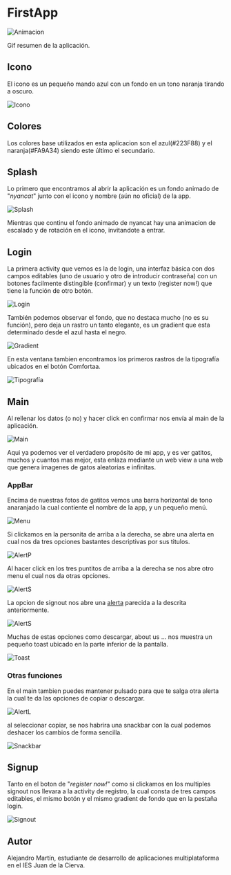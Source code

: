 # FirstApp

![Animacion](AnimationFunctions.gif)

Gif resumen de la aplicación.

## Icono

El icono es un pequeño mando azul con un fondo en un tono naranja tirando a oscuro.

![Icono](capturas/icono.png)

## Colores

Los colores base utilizados en esta aplicacion son el azul(#223F88) y el naranja(#FA9A34) siendo este último el secundario.

## Splash

Lo primero que encontramos al abrir la aplicación es un fondo animado de "*nyancat*" junto con el icono y nombre (aún no oficial) de la app. 

![Splash](capturas/splash.png)

Mientras que continu el fondo animado de nyancat hay una animacion de escalado y de rotación en el icono, invitandote a entrar.

## Login

La primera activity que vemos es la de login, una interfaz básica con dos campos editables (uno de usuario y otro de introducir contraseña) con un botones  facilmente distingible (confirmar) y un texto (register now!) que tiene la función de otro botón.

![Login](capturas/login.png)

También podemos observar el fondo, que no destaca mucho (no es su función), pero deja un rastro un tanto elegante, es un gradient que esta determinado desde el azul hasta el negro.

![Gradient](capturas/gradient.png)

En esta ventana tambien encontramos los primeros rastros de la tipografía ubicados en el botón Comfortaa.

![Tipografía](capturas/tipografia.png)

## Main

Al rellenar los datos (o no) y hacer click en confirmar nos envía al main de la aplicación.

![Main](capturas/main.png)

Aqui ya podemos ver el verdadero propósito de mi app, y es ver gatitos, muchos y cuantos mas mejor, esta enlaza mediante un web view a una web que genera imagenes de gatos aleatorias e infinitas.

### AppBar

Encima de nuestras fotos de gatitos vemos una barra horizontal de tono anaranjado la cual contiente el nombre de la app, y un pequeño menú.

![Menu](capturas/menu.png)

Si clickamos en la personita de arriba a la derecha, se abre una alerta en cual nos da tres opciones bastantes descriptivas por sus titulos.

![AlertP](capturas/alerta_persona.png)

Al hacer click en los tres puntitos de arriba a la derecha se nos abre otro menu el cual nos da otras opciones.

![AlertS](capturas/menu_puntos.png)

La opcion de signout nos abre una [alerta](AlertP) parecida a la descrita anteriormente.

![AlertS](capturas/alerta_signout.png)

Muchas de estas opciones como descargar, about us ... nos muestra un pequeño toast ubicado en la parte inferior de la pantalla.

![Toast](capturas/toast.png)

### Otras funciones

En el main tambien puedes mantener pulsado para que te salga otra alerta la cual te da las opciones de copiar o descargar.

![AlertL](capturas/alerta_longclick.png)

al seleccionar copiar, se nos habrira una snackbar con la cual podemos deshacer los cambios de forma sencilla.

![Snackbar](capturas/snackbar.png)

## Signup

Tanto en el boton de "*register now!*" como si clickamos en los multiples signout nos llevara a la activity de registro, la cual consta de tres campos editables, el mismo botón y el mismo gradient de fondo que en la pestaña login.

![Signout](capturas/signout.png)

## Autor

Alejandro Martín, estudiante de desarrollo de aplicaciones multiplataforma en el IES Juan de la Cierva.
